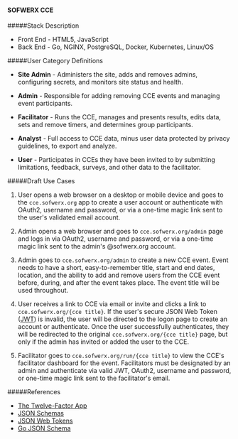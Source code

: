 #### SOFWERX CCE

#####Stack Description 

* Front End - HTML5, JavaScript
* Back End - Go, NGINX, PostgreSQL, Docker, Kubernetes, Linux/OS

#####User Category Definitions

* **Site Admin** - Administers the site, adds and removes admins, configuring secrets, and monitors site status and health.

* **Admin** - Responsible for adding removing CCE events and managing event participants.

* **Facilitator** - Runs the CCE, manages and presents results, edits data, sets and remove timers, and determines group participants.

* **Analyst** - Full access to CCE data, minus user data protected by privacy guidelines, to export and analyze.

* **User** - Participates in CCEs they have been invited to by submitting limitations, feedback, surveys, and other data to the facilitator. 


#####Draft Use Cases

1. User opens a web browser on a desktop or mobile device and goes to the `cce.sofwerx.org` app to create a user account or authenticate with OAuth2, username and password, or via a one-time magic link sent to the user's validated email account.

2. Admin opens a web browser and goes to `cce.sofwerx.org/admin` page and logs in via OAuth2, username and password, or via a one-time magic link sent to the admin's @sofwerx.org account. 

3. Admin goes to `cce.sofwerx.org/admin` to create a new CCE event. Event needs to have a short, easy-to-remember title, start and end dates, location, and the ability to add and remove users from the CCE event before, during, and after the event takes place. The event title will be used throughout.

4. User receives a link to CCE via email or invite and clicks a link to `cce.sofwerx.org/{cce title}`. If the user's secure JSON Web Token ([JWT](https://jwt.io/)) is invalid, the user will be directed to the logon page to create an account or authenticate. Once the user successfully authenticates, they will be redirected to the original `cce.sofwerx.org/{cce title}` page, but only if the admin has invited or added the user to the CCE.

5. Facilitator goes to `cce.sofwerx.org/run/{cce title}` to view the CCE's facilitator dashboard for the event. Facilitators must be designated by an admin and authenticate via valid JWT, OAuth2, username and password, or one-time magic link sent to the facilitator's email.

#####References

* [The Twelve-Factor App](https://12factor.net/)
* [JSON Schemas](http://json-schema.org/)
* [JSON Web Tokens](https://jwt.io/)
* [Go JSON Schema](https://github.com/xeipuuv/gojsonschema)

